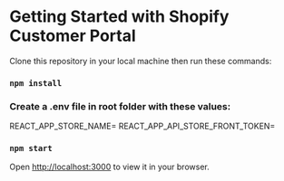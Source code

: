 # Getting Started with Shopify Customer Portal

Clone this repository in your local machine then run these commands:

### `npm install`

### Create a .env file in root folder with these values:
REACT_APP_STORE_NAME=
REACT_APP_API_STORE_FRONT_TOKEN=

### `npm start`
Open [http://localhost:3000](http://localhost:3000) to view it in your browser.

